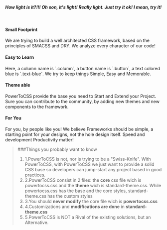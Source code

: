 <div class="row">
 <div class="column12 text-center">
  <br><br><i><h4>How light is it?!!! Oh son, it's light! Really light. Just try it ok! I mean, try it!</h4></i><br>
 </div>
</div>

<div class="row text-center">
 <div class="column3">
   <span class="octicon octicon-microscope"></span>
   <h4>Small Footprint</h4>
   <p>We are trying to build a well architected CSS framework, based on the principles of SMACSS and DRY. We analyze every character of our code!</p>
 </div>

 <div class="column3">
    <span class="mega-octicon octicon-book"></span>
   <h4>Easy to Learn</h4>
   <p>Here, a column name is `.column`, a button name is `.button`, a text colored blue is `.text-blue`. We try to keep things Simple, Easy and Memorable.</p>
 </div>

 <div class="column3">
   <span class="octicon octicon-paintcan"></span>
   <h4>Theme able</h4>
   <p>PowerToCSS provide the base you need to Start and Extend your Project. Sure you can contribute to the community, by adding new themes and new components to the framework.</p>
 </div>
 <div class="column3">
   <span class="octicon octicon-gift"></span>
   <h4>For You</h4>
   <p>For you, by people like you! We believe Frameworks should be simple, a starting point for your designs, not the hole design itself. Speed and development Productivity matter!</p>
 </div>
</div>




> ###Things you probably want to know
>  1. 1.PowerToCSS is not, nor is trying to be a "Swiss-Knife". With PowerToCSS, with PowerToCSS we just want to provide a solid CSS base so developers can jump-start any project based in good practices.
>  2. 2.PowerToCSS consist in 2 files: the **core** css file wich is powertocss.css and the **theme** wich is standard-theme.css. While powertocss.css has the base and the core styles, standard-theme.css has the custom styles
>  3. 3.You should **never modify** the core file wich is **powertocss.css**
>  4. 4.Customizations and **modifications are done** in **standard-theme.css**
>  5. 5.PowerToCSS is NOT a Rival of the existing solutions, but an Alternative.
